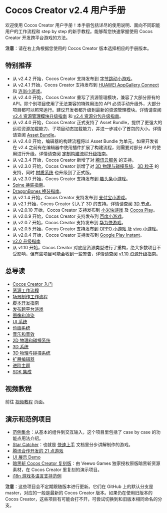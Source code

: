 # Cocos Creator v2.4 用户手册

欢迎使用 Cocos Creator 用户手册！本手册包括详尽的使用说明、面向不同职能用户的工作流程和 step by step 的新手教程。能够帮您快速掌握使用 Cocos Creator 开发跨平台游戏的方法。

**注意**：请在右上角根据您使用的 Cocos Creator 版本选择相应的手册版本。

## 特别推荐

- 从 v2.4.2 开始，Cocos Creator 支持发布到 [字节跳动小游戏](publish/publish-bytedance.md)。
- 从 v2.4.1 开始，Cocos Creator 支持发布到 [HUAWEI AppGallery Connect](publish/publish-huawei-agc.md) 和 [连尚小游戏](publish/publish-linksure.md)。
- 从 v2.4.0 开始，Cocos Creator 重写了资源管理模块，兼容了大部分原有的 API。除个别项目使用了无法兼容的特殊用法的 API 必须手动升级外，大部分项目都可以照常运行。建议开发者都升级到最新的资源管理模块。详情请查阅 [v2.4 资源管理模块升级指南](release-notes/asset-manager-upgrade-guide.md) 和 [v2.4 资源分包升级指南](release-notes/subpackage-upgrade-guide.md)。
- 从 v2.4.0 开始，Cocos Creator 正式支持了 Asset Bundle，提供了更强大的远程资源加载能力、子项目动态加载能力，并进一步减小了首包的大小。详情请查阅 [Asset Bundle](scripting/asset-bundle.md)。
- 从 v2.4.0 开始，编辑器的构建流程将以 Asset Bundle 为单元。如果开发者在 v2.4 之前有在编辑器中使用插件扩展了构建流程，则需要对部分 API 的使用进行升级。详情请查阅 [定制构建流程升级指南](release-notes/build-extend-upgrade-guide.md)。
- 从 v2.3.4 开始，Cocos Creator 新增了对 [腾讯云服务](cocos-service/tcb.md) 的支持。
- 从 v2.3.0 开始，Cocos Creator 新增了对 [3D 物理与碰撞系统](physics-3d/index.md)、[3D 粒子](3d/particle-system-3d.md) 的支持，同时 [材质系统](render/index.md) 也升级到了正式版。
- 从 v2.3.0 开始，Cocos Creator 支持发布到 [趣头条小游戏](publish/publish-qutoutiao-mini-games.md)。
- [Spine 换装指南](components/spine.md#spine-%E6%8D%A2%E8%A3%85)。
- [DragonBones 换装指南](components/dragonbones.md)。
- 从 v2.1.4 开始，Cocos Creator 支持发布到 [支付宝小游戏](publish/publish-alipay-mini-games.md)。
- 从 v2.1 开始，Cocos Creator 引入了 3D 的支持。详情请查阅 [3D 节点](3d/index.md)。
- 从 v2.0.10 开始，Cocos Creator 支持发布到 [小米快游戏](publish/publish-xiaomi-quick-games.md) 及 [Cocos Play](publish/publish-cocosplay.md)。
- 从 v2.0.9 开始，Cocos Creator 支持发布到 [百度小游戏](publish/publish-baidugame.md)。
- 从 v2.0.7 开始，Cocos Creator 支持发布到 [华为快游戏](publish/publish-huawei-quick-games.md)。
- 从 v2.0.5 开始，Cocos Creator 支持发布到 [OPPO 小游戏](publish/publish-oppo-instant-games.md) 及 [vivo 小游戏](publish/publish-vivo-instant-games.md)。
- 从 v2.0.4 开始，Cocos Creator 支持发布到 [Google Play Instant](publish/publish-android-instant.md)。
- [v2.0 升级指南](release-notes/upgrade-guide-v2.0.md)
- 从 v1.10 开始，Cocos Creator 对底层资源类型进行了重构，绝大多数项目不受影响，但有些项目可能会收到一些警告，详情请查阅 [v1.10 资源升级指南](release-notes/raw-asset-migration.md)。

## 总导读

- [Cocos Creator 入门](getting-started/index.md)
- [资源工作流程](asset-workflow/index.md)
- [场景制作工作流程](content-workflow/index.md)
- [脚本开发指南](scripting/index.md)
- [发布跨平台游戏](publish/index.md)
- [图像和渲染](render/index.md)
- [UI 系统](ui/index.md)
- [动画系统](animation/index.md)
- [音乐和音效](audio/index.md)
- [2D 物理和碰撞系统](physics/index.md)
- [3D 系统](3d/index.md)
- [3D 物理与碰撞系统](physics-3d/index.md)
- [扩展编辑器](extension/index.md)
- [进阶主题](advanced-topics/index.md)
- [SDK 集成](sdk/index.md)

## 视频教程

前往 [视频教程](video-tutorial/index.md) 页面。

## 演示和范例项目

- [范例集合](https://github.com/cocos-creator/example-cases)：从基本的组件到交互输入，这个项目里包括了 case by case 的功能点用法介绍。
- [Star Catcher](https://github.com/cocos-creator/tutorial-first-game)：也就是 [快速上手](getting-started/quick-start.md) 文档里分步讲解制作的游戏。
- [腾讯合作开发的 21 点游戏](https://github.com/cocos-creator/tutorial-blackjack)
- [UI 展示 Demo](https://github.com/cocos-creator/demo-ui)
- [暗黑斩 Cocos Creator 复刻版](https://github.com/cocos-creator/tutorial-dark-slash)：由 Veewo Games 独家授权原版暗黑斩资源素材，在 Cocos Creator 里复刻的演示项目。
- [i18n 游戏多语言支持范例](https://github.com/nantas/demo-i18n)

**注意**：这些项目会不定期跟随版本进行更新。它们在 GitHub 上的默认分支是 master，对应的一般是最新的 Cocos Creator 版本。如果仍在使用旧版本的 Cocos Creator，这些项目有可能会打不开，可尝试切换到和旧版本相同命名的分支。

